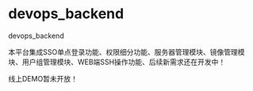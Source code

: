 # devops_backend
devops_backend

本平台集成SSO单点登录功能、权限细分功能、服务器管理模块、镜像管理模块、用户组管理模块、WEB端SSH操作功能、后续新需求还在开发中！

线上DEMO暂未开放！

